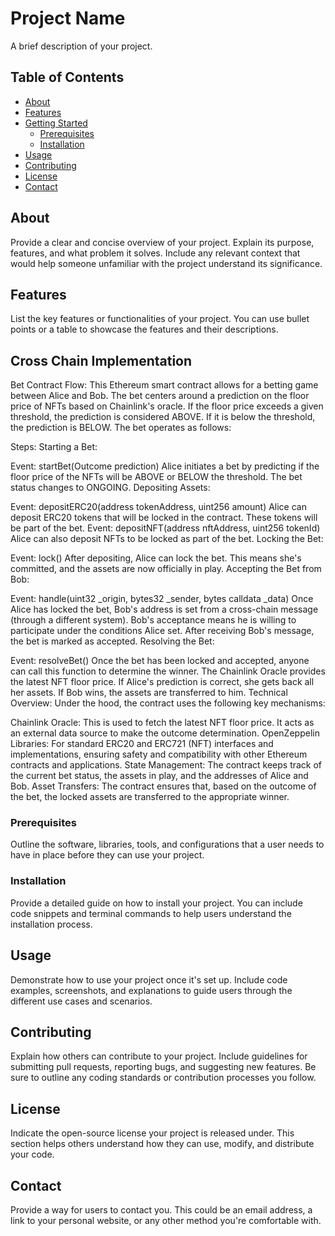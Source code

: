 # Project Name

A brief description of your project.

## Table of Contents

- [About](#about)
- [Features](#features)
- [Getting Started](#getting-started)
  - [Prerequisites](#prerequisites)
  - [Installation](#installation)
- [Usage](#usage)
- [Contributing](#contributing)
- [License](#license)
- [Contact](#contact)

## About

Provide a clear and concise overview of your project. Explain its purpose, features, and what problem it solves. Include any relevant context that would help someone unfamiliar with the project understand its significance.

## Features

List the key features or functionalities of your project. You can use bullet points or a table to showcase the features and their descriptions.

## Cross Chain Implementation

Bet Contract Flow:
This Ethereum smart contract allows for a betting game between Alice and Bob. The bet centers around a prediction on the floor price of NFTs based on Chainlink's oracle. If the floor price exceeds a given threshold, the prediction is considered ABOVE. If it is below the threshold, the prediction is BELOW. The bet operates as follows:

Steps:
Starting a Bet:

Event: startBet(Outcome prediction)
Alice initiates a bet by predicting if the floor price of the NFTs will be ABOVE or BELOW the threshold.
The bet status changes to ONGOING.
Depositing Assets:

Event: depositERC20(address tokenAddress, uint256 amount)
Alice can deposit ERC20 tokens that will be locked in the contract. These tokens will be part of the bet.
Event: depositNFT(address nftAddress, uint256 tokenId)
Alice can also deposit NFTs to be locked as part of the bet.
Locking the Bet:

Event: lock()
After depositing, Alice can lock the bet. This means she's committed, and the assets are now officially in play.
Accepting the Bet from Bob:

Event: handle(uint32 _origin, bytes32 _sender, bytes calldata _data)
Once Alice has locked the bet, Bob's address is set from a cross-chain message (through a different system). Bob's acceptance means he is willing to participate under the conditions Alice set.
After receiving Bob's message, the bet is marked as accepted.
Resolving the Bet:

Event: resolveBet()
Once the bet has been locked and accepted, anyone can call this function to determine the winner.
The Chainlink Oracle provides the latest NFT floor price.
If Alice's prediction is correct, she gets back all her assets. If Bob wins, the assets are transferred to him.
Technical Overview:
Under the hood, the contract uses the following key mechanisms:

Chainlink Oracle: This is used to fetch the latest NFT floor price. It acts as an external data source to make the outcome determination.
OpenZeppelin Libraries: For standard ERC20 and ERC721 (NFT) interfaces and implementations, ensuring safety and compatibility with other Ethereum contracts and applications.
State Management: The contract keeps track of the current bet status, the assets in play, and the addresses of Alice and Bob.
Asset Transfers: The contract ensures that, based on the outcome of the bet, the locked assets are transferred to the appropriate winner.


### Prerequisites

Outline the software, libraries, tools, and configurations that a user needs to have in place before they can use your project.

### Installation

Provide a detailed guide on how to install your project. You can include code snippets and terminal commands to help users understand the installation process.

## Usage

Demonstrate how to use your project once it's set up. Include code examples, screenshots, and explanations to guide users through the different use cases and scenarios.

## Contributing

Explain how others can contribute to your project. Include guidelines for submitting pull requests, reporting bugs, and suggesting new features. Be sure to outline any coding standards or contribution processes you follow.

## License

Indicate the open-source license your project is released under. This section helps others understand how they can use, modify, and distribute your code.

## Contact

Provide a way for users to contact you. This could be an email address, a link to your personal website, or any other method you're comfortable with.
